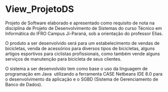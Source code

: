# View_ProjetoDS

Projeto de Software elaborado e apresentado como requisito de nota na disciplina de Projeto de Desenvolvimento de Sistemas do curso Técnico em Informática do IFRO Campus Ji-Paraná, sob a orientação do professor Elias.

O produto a ser desenvolvido será para um estabelecimento de vendas de bicicletas, venda de acessórios para diversos tipos de bicicletas, alguns artigos esportivos para ciclistas profissionais, como também vende alguns serviços de manutenção para bicicleta de seus clientes.

O sistema a ser desenvolvido tem como base o uso da linguagem de programação em Java  utilizando a ferramenta CASE Netbeans IDE 8.0 para o desenvolvimento da aplicação e o SGBD (Sistema de Gerenciamento de Banco de Dados).


